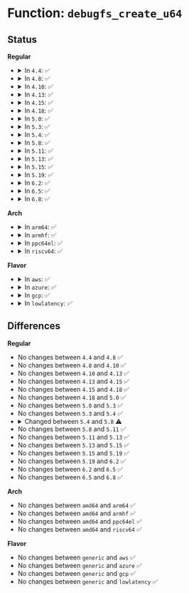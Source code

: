 # Function: <code>debugfs_create_u64</code>

## Status
<b>Regular</b>
<ul>
<li>
<details>
<summary>In <code>4.4</code>: ✅</summary>

```c
struct dentry *debugfs_create_u64(const char *name, umode_t mode, struct dentry *parent, u64 *value);
```

**Collision:** Unique Global

**Inline:** No

**Transformation:** False

**Instances:**

```
In fs/debugfs/file.c (ffffffff8131e590)
Location: fs/debugfs/file.c:238
Inline: False
Direct callers:
  - arch/x86/kernel/nmi.c:nmi_warning_debugfs
  - mm/frontswap.c:init_frontswap
  - mm/frontswap.c:init_frontswap
  - mm/frontswap.c:init_frontswap
  - mm/frontswap.c:init_frontswap
  - mm/zswap.c:init_zswap
  - mm/zswap.c:init_zswap
  - mm/zswap.c:init_zswap
  - mm/zswap.c:init_zswap
  - mm/zswap.c:init_zswap
  - mm/zswap.c:init_zswap
  - mm/zswap.c:init_zswap
  - mm/zswap.c:init_zswap
  - mm/cleancache.c:init_cleancache
  - mm/cleancache.c:init_cleancache
  - mm/cleancache.c:init_cleancache
  - mm/cleancache.c:init_cleancache
  - drivers/iommu/amd_iommu.c:amd_iommu_stats_add
```
**Symbols:**

```
ffffffff8131e590-ffffffff8131e5bd: debugfs_create_u64 (STB_GLOBAL)
```
</details>
</li>
<li>
<details>
<summary>In <code>4.8</code>: ✅</summary>

```c
struct dentry *debugfs_create_u64(const char *name, umode_t mode, struct dentry *parent, u64 *value);
```

**Collision:** Unique Global

**Inline:** No

**Transformation:** False

**Instances:**

```
In fs/debugfs/file.c (ffffffff81353710)
Location: fs/debugfs/file.c:511
Inline: False
Direct callers:
  - arch/x86/kernel/nmi.c:nmi_warning_debugfs
  - mm/frontswap.c:init_frontswap
  - mm/frontswap.c:init_frontswap
  - mm/frontswap.c:init_frontswap
  - mm/frontswap.c:init_frontswap
  - mm/zswap.c:init_zswap
  - mm/zswap.c:init_zswap
  - mm/zswap.c:init_zswap
  - mm/zswap.c:init_zswap
  - mm/zswap.c:init_zswap
  - mm/zswap.c:init_zswap
  - mm/zswap.c:init_zswap
  - mm/zswap.c:init_zswap
  - mm/cleancache.c:init_cleancache
  - mm/cleancache.c:init_cleancache
  - mm/cleancache.c:init_cleancache
  - mm/cleancache.c:init_cleancache
```
**Symbols:**

```
ffffffff81353710-ffffffff8135373d: debugfs_create_u64 (STB_GLOBAL)
```
</details>
</li>
<li>
<details>
<summary>In <code>4.10</code>: ✅</summary>

```c
struct dentry *debugfs_create_u64(const char *name, umode_t mode, struct dentry *parent, u64 *value);
```

**Collision:** Unique Global

**Inline:** No

**Transformation:** False

**Instances:**

```
In fs/debugfs/file.c (ffffffff813699c0)
Location: fs/debugfs/file.c:508
Inline: False
Direct callers:
  - arch/x86/kernel/nmi.c:nmi_warning_debugfs
  - mm/frontswap.c:init_frontswap
  - mm/frontswap.c:init_frontswap
  - mm/frontswap.c:init_frontswap
  - mm/frontswap.c:init_frontswap
  - mm/zswap.c:init_zswap
  - mm/zswap.c:init_zswap
  - mm/zswap.c:init_zswap
  - mm/zswap.c:init_zswap
  - mm/zswap.c:init_zswap
  - mm/zswap.c:init_zswap
  - mm/zswap.c:init_zswap
  - mm/zswap.c:init_zswap
  - mm/cleancache.c:init_cleancache
  - mm/cleancache.c:init_cleancache
  - mm/cleancache.c:init_cleancache
  - mm/cleancache.c:init_cleancache
```
**Symbols:**

```
ffffffff813699c0-ffffffff813699ed: debugfs_create_u64 (STB_GLOBAL)
```
</details>
</li>
<li>
<details>
<summary>In <code>4.13</code>: ✅</summary>

```c
struct dentry *debugfs_create_u64(const char *name, umode_t mode, struct dentry *parent, u64 *value);
```

**Collision:** Unique Global

**Inline:** No

**Transformation:** False

**Instances:**

```
In fs/debugfs/file.c (ffffffff8137e030)
Location: fs/debugfs/file.c:508
Inline: False
Direct callers:
  - arch/x86/kernel/nmi.c:nmi_warning_debugfs
  - mm/frontswap.c:init_frontswap
  - mm/frontswap.c:init_frontswap
  - mm/frontswap.c:init_frontswap
  - mm/frontswap.c:init_frontswap
  - mm/zswap.c:init_zswap
  - mm/zswap.c:init_zswap
  - mm/zswap.c:init_zswap
  - mm/zswap.c:init_zswap
  - mm/zswap.c:init_zswap
  - mm/zswap.c:init_zswap
  - mm/zswap.c:init_zswap
  - mm/zswap.c:init_zswap
  - mm/cleancache.c:init_cleancache
  - mm/cleancache.c:init_cleancache
  - mm/cleancache.c:init_cleancache
  - mm/cleancache.c:init_cleancache
```
**Symbols:**

```
ffffffff8137e030-ffffffff8137e056: debugfs_create_u64 (STB_GLOBAL)
```
</details>
</li>
<li>
<details>
<summary>In <code>4.15</code>: ✅</summary>

```c
struct dentry *debugfs_create_u64(const char *name, umode_t mode, struct dentry *parent, u64 *value);
```

**Collision:** Unique Global

**Inline:** No

**Transformation:** False

**Instances:**

```
In fs/debugfs/file.c (ffffffff813a2ca0)
Location: fs/debugfs/file.c:550
Inline: False
Direct callers:
  - arch/x86/kernel/nmi.c:nmi_warning_debugfs
  - mm/frontswap.c:init_frontswap
  - mm/frontswap.c:init_frontswap
  - mm/frontswap.c:init_frontswap
  - mm/frontswap.c:init_frontswap
  - mm/zswap.c:init_zswap
  - mm/zswap.c:init_zswap
  - mm/zswap.c:init_zswap
  - mm/zswap.c:init_zswap
  - mm/zswap.c:init_zswap
  - mm/zswap.c:init_zswap
  - mm/zswap.c:init_zswap
  - mm/zswap.c:init_zswap
  - mm/cleancache.c:init_cleancache
  - mm/cleancache.c:init_cleancache
  - mm/cleancache.c:init_cleancache
  - mm/cleancache.c:init_cleancache
```
**Symbols:**

```
ffffffff813a2ca0-ffffffff813a2cc6: debugfs_create_u64 (STB_GLOBAL)
```
</details>
</li>
<li>
<details>
<summary>In <code>4.18</code>: ✅</summary>

```c
struct dentry *debugfs_create_u64(const char *name, umode_t mode, struct dentry *parent, u64 *value);
```

**Collision:** Unique Global

**Inline:** No

**Transformation:** False

**Instances:**

```
In fs/debugfs/file.c (ffffffff813d2080)
Location: fs/debugfs/file.c:571
Inline: False
Direct callers:
  - arch/x86/kernel/nmi.c:nmi_warning_debugfs
  - mm/frontswap.c:init_frontswap
  - mm/frontswap.c:init_frontswap
  - mm/frontswap.c:init_frontswap
  - mm/frontswap.c:init_frontswap
  - mm/zswap.c:init_zswap
  - mm/zswap.c:init_zswap
  - mm/zswap.c:init_zswap
  - mm/zswap.c:init_zswap
  - mm/zswap.c:init_zswap
  - mm/zswap.c:init_zswap
  - mm/zswap.c:init_zswap
  - mm/zswap.c:init_zswap
  - mm/cleancache.c:init_cleancache
  - mm/cleancache.c:init_cleancache
  - mm/cleancache.c:init_cleancache
  - mm/cleancache.c:init_cleancache
```
**Symbols:**

```
ffffffff813d2080-ffffffff813d20a6: debugfs_create_u64 (STB_GLOBAL)
```
</details>
</li>
<li>
<details>
<summary>In <code>5.0</code>: ✅</summary>

```c
struct dentry *debugfs_create_u64(const char *name, umode_t mode, struct dentry *parent, u64 *value);
```

**Collision:** Unique Global

**Inline:** No

**Transformation:** False

**Instances:**

```
In fs/debugfs/file.c (ffffffff813ec780)
Location: fs/debugfs/file.c:573
Inline: False
Direct callers:
  - arch/x86/kernel/nmi.c:nmi_warning_debugfs
  - mm/frontswap.c:init_frontswap
  - mm/frontswap.c:init_frontswap
  - mm/frontswap.c:init_frontswap
  - mm/frontswap.c:init_frontswap
  - mm/zswap.c:init_zswap
  - mm/zswap.c:init_zswap
  - mm/zswap.c:init_zswap
  - mm/zswap.c:init_zswap
  - mm/zswap.c:init_zswap
  - mm/zswap.c:init_zswap
  - mm/zswap.c:init_zswap
  - mm/zswap.c:init_zswap
  - mm/cleancache.c:init_cleancache
  - mm/cleancache.c:init_cleancache
  - mm/cleancache.c:init_cleancache
  - mm/cleancache.c:init_cleancache
```
**Symbols:**

```
ffffffff813ec780-ffffffff813ec7a6: debugfs_create_u64 (STB_GLOBAL)
```
</details>
</li>
<li>
<details>
<summary>In <code>5.3</code>: ✅</summary>

```c
struct dentry *debugfs_create_u64(const char *name, umode_t mode, struct dentry *parent, u64 *value);
```

**Collision:** Unique Global

**Inline:** No

**Transformation:** False

**Instances:**

```
In fs/debugfs/file.c (ffffffff814189b0)
Location: fs/debugfs/file.c:569
Inline: False
Direct callers:
  - arch/x86/kernel/nmi.c:nmi_warning_debugfs
  - mm/frontswap.c:init_frontswap
  - mm/frontswap.c:init_frontswap
  - mm/frontswap.c:init_frontswap
  - mm/frontswap.c:init_frontswap
  - mm/zswap.c:init_zswap
  - mm/zswap.c:init_zswap
  - mm/zswap.c:init_zswap
  - mm/zswap.c:init_zswap
  - mm/zswap.c:init_zswap
  - mm/zswap.c:init_zswap
  - mm/zswap.c:init_zswap
  - mm/zswap.c:init_zswap
  - mm/cleancache.c:init_cleancache
  - mm/cleancache.c:init_cleancache
  - mm/cleancache.c:init_cleancache
  - mm/cleancache.c:init_cleancache
```
**Symbols:**

```
ffffffff814189b0-ffffffff814189d6: debugfs_create_u64 (STB_GLOBAL)
```
</details>
</li>
<li>
<details>
<summary>In <code>5.4</code>: ✅</summary>

```c
struct dentry *debugfs_create_u64(const char *name, umode_t mode, struct dentry *parent, u64 *value);
```

**Collision:** Unique Global

**Inline:** No

**Transformation:** False

**Instances:**

```
In fs/debugfs/file.c (ffffffff81432870)
Location: fs/debugfs/file.c:572
Inline: False
Direct callers:
  - arch/x86/kernel/nmi.c:nmi_warning_debugfs
  - mm/frontswap.c:init_frontswap
  - mm/frontswap.c:init_frontswap
  - mm/frontswap.c:init_frontswap
  - mm/frontswap.c:init_frontswap
  - mm/zswap.c:init_zswap
  - mm/zswap.c:init_zswap
  - mm/zswap.c:init_zswap
  - mm/zswap.c:init_zswap
  - mm/zswap.c:init_zswap
  - mm/zswap.c:init_zswap
  - mm/zswap.c:init_zswap
  - mm/zswap.c:init_zswap
  - mm/cleancache.c:init_cleancache
  - mm/cleancache.c:init_cleancache
  - mm/cleancache.c:init_cleancache
  - mm/cleancache.c:init_cleancache
```
**Symbols:**

```
ffffffff81432870-ffffffff81432896: debugfs_create_u64 (STB_GLOBAL)
```
</details>
</li>
<li>
<details>
<summary>In <code>5.8</code>: ✅</summary>

```c
void debugfs_create_u64(const char *name, umode_t mode, struct dentry *parent, u64 *value);
```

**Collision:** Unique Global

**Inline:** No

**Transformation:** False

**Instances:**

```
In fs/debugfs/file.c (ffffffff814832e0)
Location: fs/debugfs/file.c:547
Inline: False
Direct callers:
  - arch/x86/kernel/nmi.c:nmi_warning_debugfs
  - mm/frontswap.c:init_frontswap
  - mm/frontswap.c:init_frontswap
  - mm/frontswap.c:init_frontswap
  - mm/frontswap.c:init_frontswap
  - mm/zswap.c:zswap_debugfs_init
  - mm/zswap.c:zswap_debugfs_init
  - mm/zswap.c:zswap_debugfs_init
  - mm/zswap.c:zswap_debugfs_init
  - mm/zswap.c:zswap_debugfs_init
  - mm/zswap.c:zswap_debugfs_init
  - mm/zswap.c:zswap_debugfs_init
  - mm/zswap.c:zswap_debugfs_init
  - mm/cleancache.c:init_cleancache
  - mm/cleancache.c:init_cleancache
  - mm/cleancache.c:init_cleancache
  - mm/cleancache.c:init_cleancache
```
**Symbols:**

```
ffffffff814832e0-ffffffff8148332e: debugfs_create_u64 (STB_GLOBAL)
```
</details>
</li>
<li>
<details>
<summary>In <code>5.11</code>: ✅</summary>

```c
void debugfs_create_u64(const char *name, umode_t mode, struct dentry *parent, u64 *value);
```

**Collision:** Unique Global

**Inline:** No

**Transformation:** False

**Instances:**

```
In fs/debugfs/file.c (ffffffff814a0970)
Location: fs/debugfs/file.c:547
Inline: False
Direct callers:
  - arch/x86/kernel/nmi.c:nmi_warning_debugfs
  - mm/frontswap.c:init_frontswap
  - mm/frontswap.c:init_frontswap
  - mm/frontswap.c:init_frontswap
  - mm/frontswap.c:init_frontswap
  - mm/zswap.c:zswap_debugfs_init
  - mm/zswap.c:zswap_debugfs_init
  - mm/zswap.c:zswap_debugfs_init
  - mm/zswap.c:zswap_debugfs_init
  - mm/zswap.c:zswap_debugfs_init
  - mm/zswap.c:zswap_debugfs_init
  - mm/zswap.c:zswap_debugfs_init
  - mm/zswap.c:zswap_debugfs_init
  - mm/cleancache.c:init_cleancache
  - mm/cleancache.c:init_cleancache
  - mm/cleancache.c:init_cleancache
  - mm/cleancache.c:init_cleancache
```
**Symbols:**

```
ffffffff814a0970-ffffffff814a09be: debugfs_create_u64 (STB_GLOBAL)
```
</details>
</li>
<li>
<details>
<summary>In <code>5.13</code>: ✅</summary>

```c
void debugfs_create_u64(const char *name, umode_t mode, struct dentry *parent, u64 *value);
```

**Collision:** Unique Global

**Inline:** No

**Transformation:** False

**Instances:**

```
In fs/debugfs/file.c (ffffffff814a6950)
Location: fs/debugfs/file.c:547
Inline: False
Direct callers:
  - arch/x86/kernel/nmi.c:nmi_warning_debugfs
  - kernel/sched/debug.c:update_sched_domain_debugfs
  - mm/frontswap.c:init_frontswap
  - mm/frontswap.c:init_frontswap
  - mm/frontswap.c:init_frontswap
  - mm/frontswap.c:init_frontswap
  - mm/zswap.c:init_zswap
  - mm/zswap.c:init_zswap
  - mm/zswap.c:init_zswap
  - mm/zswap.c:init_zswap
  - mm/zswap.c:init_zswap
  - mm/zswap.c:init_zswap
  - mm/zswap.c:init_zswap
  - mm/zswap.c:init_zswap
  - mm/cleancache.c:init_cleancache
  - mm/cleancache.c:init_cleancache
  - mm/cleancache.c:init_cleancache
  - mm/cleancache.c:init_cleancache
```
**Symbols:**

```
ffffffff814a6950-ffffffff814a699e: debugfs_create_u64 (STB_GLOBAL)
```
</details>
</li>
<li>
<details>
<summary>In <code>5.15</code>: ✅</summary>

```c
void debugfs_create_u64(const char *name, umode_t mode, struct dentry *parent, u64 *value);
```

**Collision:** Unique Global

**Inline:** No

**Transformation:** False

**Instances:**

```
In fs/debugfs/file.c (ffffffff814fec40)
Location: fs/debugfs/file.c:551
Inline: False
Direct callers:
  - arch/x86/kernel/nmi.c:nmi_warning_debugfs
  - kernel/sched/debug.c:update_sched_domain_debugfs
  - mm/frontswap.c:init_frontswap
  - mm/frontswap.c:init_frontswap
  - mm/frontswap.c:init_frontswap
  - mm/frontswap.c:init_frontswap
  - mm/zswap.c:init_zswap
  - mm/zswap.c:init_zswap
  - mm/zswap.c:init_zswap
  - mm/zswap.c:init_zswap
  - mm/zswap.c:init_zswap
  - mm/zswap.c:init_zswap
  - mm/zswap.c:init_zswap
  - mm/zswap.c:init_zswap
  - mm/cleancache.c:init_cleancache
  - mm/cleancache.c:init_cleancache
  - mm/cleancache.c:init_cleancache
  - mm/cleancache.c:init_cleancache
```
**Symbols:**

```
ffffffff814fec40-ffffffff814fec8e: debugfs_create_u64 (STB_GLOBAL)
```
</details>
</li>
<li>
<details>
<summary>In <code>5.19</code>: ✅</summary>

```c
void debugfs_create_u64(const char *name, umode_t mode, struct dentry *parent, u64 *value);
```

**Collision:** Unique Global

**Inline:** No

**Transformation:** False

**Instances:**

```
In fs/debugfs/file.c (ffffffff8158fb40)
Location: fs/debugfs/file.c:551
Inline: False
Direct callers:
  - arch/x86/kernel/nmi.c:nmi_warning_debugfs
  - kernel/sched/build_utility.c:update_sched_domain_debugfs
  - mm/frontswap.c:init_frontswap
  - mm/frontswap.c:init_frontswap
  - mm/frontswap.c:init_frontswap
  - mm/frontswap.c:init_frontswap
  - mm/zswap.c:init_zswap
  - mm/zswap.c:init_zswap
  - mm/zswap.c:init_zswap
  - mm/zswap.c:init_zswap
  - mm/zswap.c:init_zswap
  - mm/zswap.c:init_zswap
  - mm/zswap.c:init_zswap
  - mm/zswap.c:init_zswap
```
**Symbols:**

```
ffffffff8158fb40-ffffffff8158fbbd: debugfs_create_u64 (STB_GLOBAL)
```
</details>
</li>
<li>
<details>
<summary>In <code>6.2</code>: ✅</summary>

```c
void debugfs_create_u64(const char *name, umode_t mode, struct dentry *parent, u64 *value);
```

**Collision:** Unique Global

**Inline:** No

**Transformation:** False

**Instances:**

```
In fs/debugfs/file.c (ffffffff81636e30)
Location: fs/debugfs/file.c:567
Inline: False
Direct callers:
  - arch/x86/kernel/nmi.c:nmi_warning_debugfs
  - kernel/sched/build_utility.c:update_sched_domain_debugfs
  - mm/frontswap.c:init_frontswap
  - mm/frontswap.c:init_frontswap
  - mm/frontswap.c:init_frontswap
  - mm/frontswap.c:init_frontswap
  - mm/zswap.c:init_zswap
  - mm/zswap.c:init_zswap
  - mm/zswap.c:init_zswap
  - mm/zswap.c:init_zswap
  - mm/zswap.c:init_zswap
  - mm/zswap.c:init_zswap
  - mm/zswap.c:init_zswap
  - mm/zswap.c:init_zswap
```
**Symbols:**

```
ffffffff81636e30-ffffffff81636ead: debugfs_create_u64 (STB_GLOBAL)
```
</details>
</li>
<li>
<details>
<summary>In <code>6.5</code>: ✅</summary>

```c
void debugfs_create_u64(const char *name, umode_t mode, struct dentry *parent, u64 *value);
```

**Collision:** Unique Global

**Inline:** No

**Transformation:** False

**Instances:**

```
In fs/debugfs/file.c (ffffffff8166f2a0)
Location: fs/debugfs/file.c:567
Inline: False
Direct callers:
  - arch/x86/kernel/nmi.c:nmi_warning_debugfs
  - mm/frontswap.c:init_frontswap
  - mm/frontswap.c:init_frontswap
  - mm/frontswap.c:init_frontswap
  - mm/frontswap.c:init_frontswap
  - mm/zswap.c:zswap_setup
  - mm/zswap.c:zswap_setup
  - mm/zswap.c:zswap_setup
  - mm/zswap.c:zswap_setup
  - mm/zswap.c:zswap_setup
  - mm/zswap.c:zswap_setup
  - mm/zswap.c:zswap_setup
  - mm/zswap.c:zswap_setup
```
**Symbols:**

```
ffffffff8166f2a0-ffffffff8166f31d: debugfs_create_u64 (STB_GLOBAL)
```
</details>
</li>
<li>
<details>
<summary>In <code>6.8</code>: ✅</summary>

```c
void debugfs_create_u64(const char *name, umode_t mode, struct dentry *parent, u64 *value);
```

**Collision:** Unique Global

**Inline:** No

**Transformation:** False

**Instances:**

```
In fs/debugfs/file.c (ffffffff816a9d10)
Location: fs/debugfs/file.c:659
Inline: False
Direct callers:
  - arch/x86/kernel/nmi.c:nmi_warning_debugfs
  - mm/zswap.c:zswap_debugfs_init
  - mm/zswap.c:zswap_debugfs_init
  - mm/zswap.c:zswap_debugfs_init
  - mm/zswap.c:zswap_debugfs_init
  - mm/zswap.c:zswap_debugfs_init
  - mm/zswap.c:zswap_debugfs_init
  - mm/zswap.c:zswap_debugfs_init
  - mm/zswap.c:zswap_debugfs_init
  - mm/zswap.c:zswap_debugfs_init
```
**Symbols:**

```
ffffffff816a9d10-ffffffff816a9d8d: debugfs_create_u64 (STB_GLOBAL)
```
</details>
</li>
</ul>
<b>Arch</b>
<ul>
<li>
<details>
<summary>In <code>arm64</code>: ✅</summary>

```c
struct dentry *debugfs_create_u64(const char *name, umode_t mode, struct dentry *parent, u64 *value);
```

**Collision:** Unique Global

**Inline:** No

**Transformation:** False

**Instances:**

```
In fs/debugfs/file.c (ffff800010517d50)
Location: fs/debugfs/file.c:572
Inline: False
Direct callers:
  - mm/frontswap.c:init_frontswap
  - mm/frontswap.c:init_frontswap
  - mm/frontswap.c:init_frontswap
  - mm/frontswap.c:init_frontswap
  - mm/zswap.c:init_zswap
  - mm/zswap.c:init_zswap
  - mm/zswap.c:init_zswap
  - mm/zswap.c:init_zswap
  - mm/zswap.c:init_zswap
  - mm/zswap.c:init_zswap
  - mm/zswap.c:init_zswap
  - mm/zswap.c:init_zswap
  - mm/cleancache.c:init_cleancache
  - mm/cleancache.c:init_cleancache
  - mm/cleancache.c:init_cleancache
  - mm/cleancache.c:init_cleancache
```
**Symbols:**

```
ffff800010517d50-ffff800010517db0: debugfs_create_u64 (STB_GLOBAL)
```
</details>
</li>
<li>
<details>
<summary>In <code>armhf</code>: ✅</summary>

```c
struct dentry *debugfs_create_u64(const char *name, umode_t mode, struct dentry *parent, u64 *value);
```

**Collision:** Unique Global

**Inline:** No

**Transformation:** False

**Instances:**

```
In fs/debugfs/file.c (c06d25ac)
Location: fs/debugfs/file.c:572
Inline: False
Direct callers:
  - mm/frontswap.c:init_frontswap
  - mm/frontswap.c:init_frontswap
  - mm/frontswap.c:init_frontswap
  - mm/frontswap.c:init_frontswap
  - mm/zswap.c:init_zswap
  - mm/zswap.c:init_zswap
  - mm/zswap.c:init_zswap
  - mm/zswap.c:init_zswap
  - mm/zswap.c:init_zswap
  - mm/zswap.c:init_zswap
  - mm/zswap.c:init_zswap
  - mm/zswap.c:init_zswap
  - mm/cleancache.c:init_cleancache
  - mm/cleancache.c:init_cleancache
  - mm/cleancache.c:init_cleancache
  - mm/cleancache.c:init_cleancache
```
**Symbols:**

```
c06d25ac-c06d25fc: debugfs_create_u64 (STB_GLOBAL)
```
</details>
</li>
<li>
<details>
<summary>In <code>ppc64el</code>: ✅</summary>

```c
struct dentry *debugfs_create_u64(const char *name, umode_t mode, struct dentry *parent, u64 *value);
```

**Collision:** Unique Global

**Inline:** No

**Transformation:** False

**Instances:**

```
In fs/debugfs/file.c (c000000000660e60)
Location: fs/debugfs/file.c:572
Inline: False
Direct callers:
  - mm/frontswap.c:init_frontswap
  - mm/frontswap.c:init_frontswap
  - mm/frontswap.c:init_frontswap
  - mm/frontswap.c:init_frontswap
  - mm/zswap.c:init_zswap
  - mm/zswap.c:init_zswap
  - mm/zswap.c:init_zswap
  - mm/zswap.c:init_zswap
  - mm/zswap.c:init_zswap
  - mm/zswap.c:init_zswap
  - mm/zswap.c:init_zswap
  - mm/zswap.c:init_zswap
  - mm/cleancache.c:init_cleancache
  - mm/cleancache.c:init_cleancache
  - mm/cleancache.c:init_cleancache
  - mm/cleancache.c:init_cleancache
```
**Symbols:**

```
c000000000660e60-c000000000660e8c: debugfs_create_u64 (STB_GLOBAL)
```
</details>
</li>
<li>
<details>
<summary>In <code>riscv64</code>: ✅</summary>

```c
struct dentry *debugfs_create_u64(const char *name, umode_t mode, struct dentry *parent, u64 *value);
```

**Collision:** Unique Global

**Inline:** No

**Transformation:** False

**Instances:**

```
In fs/debugfs/file.c (ffffffe0003812d8)
Location: fs/debugfs/file.c:572
Inline: False
Direct callers:
  - mm/frontswap.c:init_frontswap
  - mm/frontswap.c:init_frontswap
  - mm/frontswap.c:init_frontswap
  - mm/frontswap.c:init_frontswap
  - mm/zswap.c:init_zswap
  - mm/zswap.c:init_zswap
  - mm/zswap.c:init_zswap
  - mm/zswap.c:init_zswap
  - mm/zswap.c:init_zswap
  - mm/zswap.c:init_zswap
  - mm/zswap.c:init_zswap
  - mm/zswap.c:init_zswap
  - mm/cleancache.c:init_cleancache
  - mm/cleancache.c:init_cleancache
  - mm/cleancache.c:init_cleancache
  - mm/cleancache.c:init_cleancache
```
**Symbols:**

```
ffffffe0003812d8-ffffffe000381332: debugfs_create_u64 (STB_GLOBAL)
```
</details>
</li>
</ul>
<b>Flavor</b>
<ul>
<li>
<details>
<summary>In <code>aws</code>: ✅</summary>

```c
struct dentry *debugfs_create_u64(const char *name, umode_t mode, struct dentry *parent, u64 *value);
```

**Collision:** Unique Global

**Inline:** No

**Transformation:** False

**Instances:**

```
In fs/debugfs/file.c (ffffffff8142ae50)
Location: fs/debugfs/file.c:572
Inline: False
Direct callers:
  - arch/x86/kernel/nmi.c:nmi_warning_debugfs
  - mm/frontswap.c:init_frontswap
  - mm/frontswap.c:init_frontswap
  - mm/frontswap.c:init_frontswap
  - mm/frontswap.c:init_frontswap
  - mm/zswap.c:init_zswap
  - mm/zswap.c:init_zswap
  - mm/zswap.c:init_zswap
  - mm/zswap.c:init_zswap
  - mm/zswap.c:init_zswap
  - mm/zswap.c:init_zswap
  - mm/zswap.c:init_zswap
  - mm/zswap.c:init_zswap
  - mm/cleancache.c:init_cleancache
  - mm/cleancache.c:init_cleancache
  - mm/cleancache.c:init_cleancache
  - mm/cleancache.c:init_cleancache
```
**Symbols:**

```
ffffffff8142ae50-ffffffff8142ae76: debugfs_create_u64 (STB_GLOBAL)
```
</details>
</li>
<li>
<details>
<summary>In <code>azure</code>: ✅</summary>

```c
struct dentry *debugfs_create_u64(const char *name, umode_t mode, struct dentry *parent, u64 *value);
```

**Collision:** Unique Global

**Inline:** No

**Transformation:** False

**Instances:**

```
In fs/debugfs/file.c (ffffffff8141b8d0)
Location: fs/debugfs/file.c:572
Inline: False
Direct callers:
  - arch/x86/kernel/nmi.c:nmi_warning_debugfs
  - mm/frontswap.c:init_frontswap
  - mm/frontswap.c:init_frontswap
  - mm/frontswap.c:init_frontswap
  - mm/frontswap.c:init_frontswap
  - mm/zswap.c:init_zswap
  - mm/zswap.c:init_zswap
  - mm/zswap.c:init_zswap
  - mm/zswap.c:init_zswap
  - mm/zswap.c:init_zswap
  - mm/zswap.c:init_zswap
  - mm/zswap.c:init_zswap
  - mm/zswap.c:init_zswap
  - mm/cleancache.c:init_cleancache
  - mm/cleancache.c:init_cleancache
  - mm/cleancache.c:init_cleancache
  - mm/cleancache.c:init_cleancache
```
**Symbols:**

```
ffffffff8141b8d0-ffffffff8141b8f6: debugfs_create_u64 (STB_GLOBAL)
```
</details>
</li>
<li>
<details>
<summary>In <code>gcp</code>: ✅</summary>

```c
struct dentry *debugfs_create_u64(const char *name, umode_t mode, struct dentry *parent, u64 *value);
```

**Collision:** Unique Global

**Inline:** No

**Transformation:** False

**Instances:**

```
In fs/debugfs/file.c (ffffffff81426ff0)
Location: fs/debugfs/file.c:572
Inline: False
Direct callers:
  - arch/x86/kernel/nmi.c:nmi_warning_debugfs
  - mm/frontswap.c:init_frontswap
  - mm/frontswap.c:init_frontswap
  - mm/frontswap.c:init_frontswap
  - mm/frontswap.c:init_frontswap
  - mm/zswap.c:init_zswap
  - mm/zswap.c:init_zswap
  - mm/zswap.c:init_zswap
  - mm/zswap.c:init_zswap
  - mm/zswap.c:init_zswap
  - mm/zswap.c:init_zswap
  - mm/zswap.c:init_zswap
  - mm/zswap.c:init_zswap
  - mm/cleancache.c:init_cleancache
  - mm/cleancache.c:init_cleancache
  - mm/cleancache.c:init_cleancache
  - mm/cleancache.c:init_cleancache
```
**Symbols:**

```
ffffffff81426ff0-ffffffff81427016: debugfs_create_u64 (STB_GLOBAL)
```
</details>
</li>
<li>
<details>
<summary>In <code>lowlatency</code>: ✅</summary>

```c
struct dentry *debugfs_create_u64(const char *name, umode_t mode, struct dentry *parent, u64 *value);
```

**Collision:** Unique Global

**Inline:** No

**Transformation:** False

**Instances:**

```
In fs/debugfs/file.c (ffffffff8143deb0)
Location: fs/debugfs/file.c:572
Inline: False
Direct callers:
  - arch/x86/kernel/nmi.c:nmi_warning_debugfs
  - mm/frontswap.c:init_frontswap
  - mm/frontswap.c:init_frontswap
  - mm/frontswap.c:init_frontswap
  - mm/frontswap.c:init_frontswap
  - mm/zswap.c:init_zswap
  - mm/zswap.c:init_zswap
  - mm/zswap.c:init_zswap
  - mm/zswap.c:init_zswap
  - mm/zswap.c:init_zswap
  - mm/zswap.c:init_zswap
  - mm/zswap.c:init_zswap
  - mm/zswap.c:init_zswap
  - mm/cleancache.c:init_cleancache
  - mm/cleancache.c:init_cleancache
  - mm/cleancache.c:init_cleancache
  - mm/cleancache.c:init_cleancache
```
**Symbols:**

```
ffffffff8143deb0-ffffffff8143ded6: debugfs_create_u64 (STB_GLOBAL)
```
</details>
</li>
</ul>

## Differences
<b>Regular</b>
<ul>
<li>
No changes between <code>4.4</code> and <code>4.8</code> ✅
</li>
<li>
No changes between <code>4.8</code> and <code>4.10</code> ✅
</li>
<li>
No changes between <code>4.10</code> and <code>4.13</code> ✅
</li>
<li>
No changes between <code>4.13</code> and <code>4.15</code> ✅
</li>
<li>
No changes between <code>4.15</code> and <code>4.18</code> ✅
</li>
<li>
No changes between <code>4.18</code> and <code>5.0</code> ✅
</li>
<li>
No changes between <code>5.0</code> and <code>5.3</code> ✅
</li>
<li>
No changes between <code>5.3</code> and <code>5.4</code> ✅
</li>
<li>
<details>
<summary>Changed between <code>5.4</code> and <code>5.8</code> ⚠️</summary>
<ul>
<li>
<b>Return type changed. </b>
<code>struct dentry *</code> ➡️ <code>void</code>
</li>
</ul>
</details>
</li>
<li>
No changes between <code>5.8</code> and <code>5.11</code> ✅
</li>
<li>
No changes between <code>5.11</code> and <code>5.13</code> ✅
</li>
<li>
No changes between <code>5.13</code> and <code>5.15</code> ✅
</li>
<li>
No changes between <code>5.15</code> and <code>5.19</code> ✅
</li>
<li>
No changes between <code>5.19</code> and <code>6.2</code> ✅
</li>
<li>
No changes between <code>6.2</code> and <code>6.5</code> ✅
</li>
<li>
No changes between <code>6.5</code> and <code>6.8</code> ✅
</li>
</ul>
<b>Arch</b>
<ul>
<li>
No changes between <code>amd64</code> and <code>arm64</code> ✅
</li>
<li>
No changes between <code>amd64</code> and <code>armhf</code> ✅
</li>
<li>
No changes between <code>amd64</code> and <code>ppc64el</code> ✅
</li>
<li>
No changes between <code>amd64</code> and <code>riscv64</code> ✅
</li>
</ul>
<b>Flavor</b>
<ul>
<li>
No changes between <code>generic</code> and <code>aws</code> ✅
</li>
<li>
No changes between <code>generic</code> and <code>azure</code> ✅
</li>
<li>
No changes between <code>generic</code> and <code>gcp</code> ✅
</li>
<li>
No changes between <code>generic</code> and <code>lowlatency</code> ✅
</li>
</ul>
